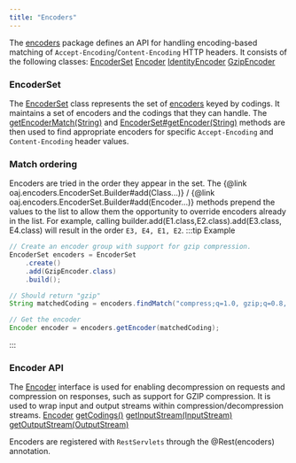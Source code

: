 ```yaml
---
title: "Encoders"
---
```


The [encoders](../apidocs/org/apache/juneau/encoders.html) package defines an API for handling encoding-based matching of `Accept-Encoding`/`Content-Encoding` HTTP headers.
It consists of the following classes:
<tree>
<node-0><java-class>[EncoderSet](../apidocs/org/apache/juneau/encoders/EncoderSet.html)</java-class></node-0>
<node-0><java-abstract-class>[Encoder](../apidocs/org/apache/juneau/encoders/Encoder.html)</java-abstract-class></node-0>
<node-1><java-class>[IdentityEncoder](../apidocs/org/apache/juneau/encoders/IdentityEncoder.html)</java-class></node-1>
<node-1><java-class>[GzipEncoder](../apidocs/org/apache/juneau/encoders/GzipEncoder.html)</java-class></node-1>
</tree>

### EncoderSet

The [EncoderSet](../apidocs/org/apache/juneau/encoders/EncoderSet.html) class represents the set of [encoders](../apidocs/org/apache/juneau/encoders/Encoder.html) keyed by codings.
It maintains a set of encoders and the codings that they can handle.
The [getEncoderMatch(String)](../apidocs/org/apache/juneau/encoders/EncoderSet.html#getEncoderMatch(String)) and [EncoderSet#getEncoder(String)](../apidocs/org/apache/juneau/encoders/EncoderSet.html#getEncoder(String)) methods are then used to find appropriate encoders for specific `Accept-Encoding` and `Content-Encoding` header values.
### Match ordering

Encoders are tried in the order they appear in the set.
The \{@link oaj.encoders.EncoderSet.Builder#add(Class...)\} / \{@link oaj.encoders.EncoderSet.Builder#add(Encoder...)\} methods prepend the values to the list to allow them the opportunity to override encoders already in the list.
For example, calling builder.add(E1.class,E2.class).add(E3.class, E4.class) will result in the order `E3, E4, E1, E2`.
:::tip Example


```java
// Create an encoder group with support for gzip compression.
EncoderSet encoders = EncoderSet
    .create()
    .add(GzipEncoder.class)
    .build();

// Should return "gzip"
String matchedCoding = encoders.findMatch("compress;q=1.0, gzip;q=0.8, identity;q=0.5, *;q=0");

// Get the encoder
Encoder encoder = encoders.getEncoder(matchedCoding);
```


:::

### Encoder API

The [Encoder](../apidocs/org/apache/juneau/encoders/Encoder.html) interface is used for enabling decompression on requests and compression on responses, such as support for GZIP compression.
It is used to wrap input and output streams within compression/decompression streams.
<tree>
<node-0><java-abstract-class>[Encoder](../apidocs/org/apache/juneau/encoders/Encoder.html)</java-abstract-class></node-0>
<node-1><javac-method>[getCodings()](../apidocs/org/apache/juneau/encoders/Encoder.html#getCodings())</javac-method></node-1>
<node-1><javac-method>[getInputStream(InputStream)](../apidocs/org/apache/juneau/encoders/Encoder.html#getInputStream(InputStream))</javac-method></node-1>
<node-1><javac-method>[getOutputStream(OutputStream)](../apidocs/org/apache/juneau/encoders/Encoder.html#getOutputStream(OutputStream))</javac-method></node-1>
</tree>

Encoders are registered with `RestServlets` through the @Rest(encoders) annotation.
